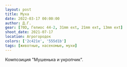 ```yaml
---
layout: post
title: Муха
date: 2022-03-17 00:00:00
author: Д.Г.
gear: [70D, Гелиос 44-2, 31mm ext, 21mm ext, 13mm ext]
shoot_date: 2021-07-17
location: Агрогородок
colors: ['2c421e', '555d1b']
tags: [животные, насекомые, мухи]
---
```

Композиция "Мушенька и укропчик".
